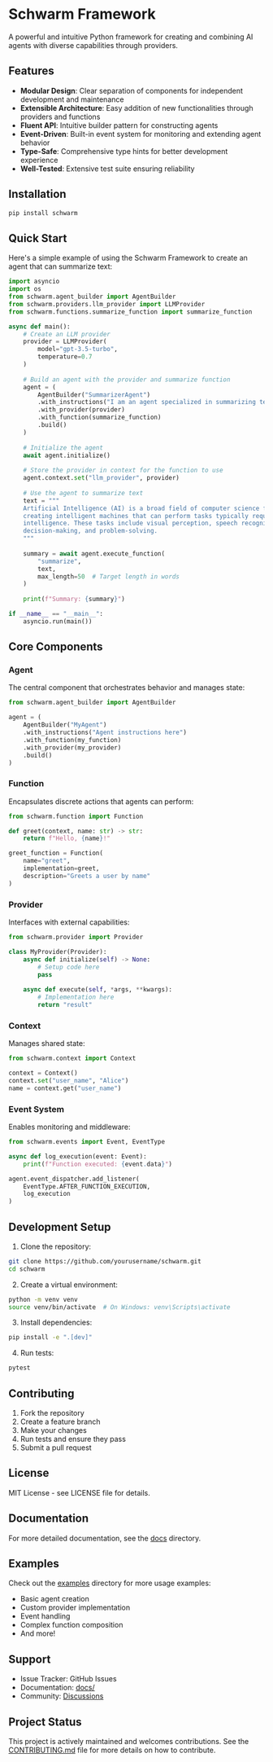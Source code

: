 # Schwarm Framework

A powerful and intuitive Python framework for creating and combining AI agents with diverse capabilities through providers.

## Features

- **Modular Design**: Clear separation of components for independent development and maintenance
- **Extensible Architecture**: Easy addition of new functionalities through providers and functions
- **Fluent API**: Intuitive builder pattern for constructing agents
- **Event-Driven**: Built-in event system for monitoring and extending agent behavior
- **Type-Safe**: Comprehensive type hints for better development experience
- **Well-Tested**: Extensive test suite ensuring reliability

## Installation

```bash
pip install schwarm
```

## Quick Start

Here's a simple example of using the Schwarm Framework to create an agent that can summarize text:

```python
import asyncio
import os
from schwarm.agent_builder import AgentBuilder
from schwarm.providers.llm_provider import LLMProvider
from schwarm.functions.summarize_function import summarize_function

async def main():
    # Create an LLM provider
    provider = LLMProvider(
        model="gpt-3.5-turbo",
        temperature=0.7
    )
    
    # Build an agent with the provider and summarize function
    agent = (
        AgentBuilder("SummarizerAgent")
        .with_instructions("I am an agent specialized in summarizing text.")
        .with_provider(provider)
        .with_function(summarize_function)
        .build()
    )
    
    # Initialize the agent
    await agent.initialize()
    
    # Store the provider in context for the function to use
    agent.context.set("llm_provider", provider)
    
    # Use the agent to summarize text
    text = """
    Artificial Intelligence (AI) is a broad field of computer science focused on 
    creating intelligent machines that can perform tasks typically requiring human 
    intelligence. These tasks include visual perception, speech recognition, 
    decision-making, and problem-solving.
    """
    
    summary = await agent.execute_function(
        "summarize",
        text,
        max_length=50  # Target length in words
    )
    
    print(f"Summary: {summary}")

if __name__ == "__main__":
    asyncio.run(main())
```

## Core Components

### Agent

The central component that orchestrates behavior and manages state:

```python
from schwarm.agent_builder import AgentBuilder

agent = (
    AgentBuilder("MyAgent")
    .with_instructions("Agent instructions here")
    .with_function(my_function)
    .with_provider(my_provider)
    .build()
)
```

### Function

Encapsulates discrete actions that agents can perform:

```python
from schwarm.function import Function

def greet(context, name: str) -> str:
    return f"Hello, {name}!"

greet_function = Function(
    name="greet",
    implementation=greet,
    description="Greets a user by name"
)
```

### Provider

Interfaces with external capabilities:

```python
from schwarm.provider import Provider

class MyProvider(Provider):
    async def initialize(self) -> None:
        # Setup code here
        pass
        
    async def execute(self, *args, **kwargs):
        # Implementation here
        return "result"
```

### Context

Manages shared state:

```python
from schwarm.context import Context

context = Context()
context.set("user_name", "Alice")
name = context.get("user_name")
```

### Event System

Enables monitoring and middleware:

```python
from schwarm.events import Event, EventType

async def log_execution(event: Event):
    print(f"Function executed: {event.data}")

agent.event_dispatcher.add_listener(
    EventType.AFTER_FUNCTION_EXECUTION,
    log_execution
)
```

## Development Setup

1. Clone the repository:
```bash
git clone https://github.com/yourusername/schwarm.git
cd schwarm
```

2. Create a virtual environment:
```bash
python -m venv venv
source venv/bin/activate  # On Windows: venv\Scripts\activate
```

3. Install dependencies:
```bash
pip install -e ".[dev]"
```

4. Run tests:
```bash
pytest
```

## Contributing

1. Fork the repository
2. Create a feature branch
3. Make your changes
4. Run tests and ensure they pass
5. Submit a pull request

## License

MIT License - see LICENSE file for details.

## Documentation

For more detailed documentation, see the [docs](docs/) directory.

## Examples

Check out the [examples](examples/) directory for more usage examples:

- Basic agent creation
- Custom provider implementation
- Event handling
- Complex function composition
- And more!

## Support

- Issue Tracker: GitHub Issues
- Documentation: [docs/](docs/)
- Community: [Discussions](https://github.com/yourusername/schwarm/discussions)

## Project Status

This project is actively maintained and welcomes contributions. See the [CONTRIBUTING.md](CONTRIBUTING.md) file for more details on how to contribute.
